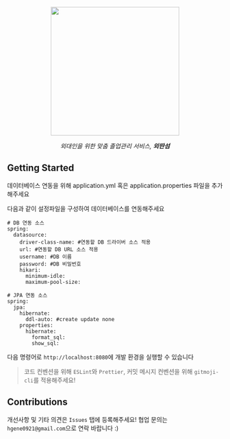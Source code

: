 <p align="center"><img src="https://user-images.githubusercontent.com/61545957/198277755-ca09e2b5-8b53-45b0-ba01-1f68e45ab2a4.png" width="300px"></p>

<p align="center"><i>외대인을 위한 맞춤 졸업관리 서비스, <b>외딴섬</b></i></p>

## Getting Started

데이터베이스 연동을 위해 application.yml 혹은 application.properties 파일을 추가해주세요

다음과 같이 설정파일을 구성하여 데이터베이스를 연동해주세요
```
# DB 연동 소스
spring:
  datasource:
    driver-class-name: #연동할 DB 드라이버 소스 적용
    url: #연동할 DB URL 소스 적용
    username: #DB 이름
    password: #DB 비밀번호
    hikari:
      minimum-idle: 
      maximum-pool-size:  
```
```
# JPA 연동 소스
spring:
  jpa:
    hibernate:
      ddl-auto: #create update none
    properties:
      hibernate:
        format_sql: 
        show_sql: 
```

다음 명령어로 `http://localhost:8080`에 개발 환경을 실행할 수 있습니다


> 코드 컨벤션을 위해 `ESLint`와 `Prettier`, 커밋 메시지 컨벤션을 위해 `gitmoji-cli`를 적용해주세요!

## Contributions

개선사항 및 기타 의견은 `Issues` 탭에 등록해주세요! 협업 문의는 `hgene0921@gmail.com`으로 연락 바랍니다 :)
